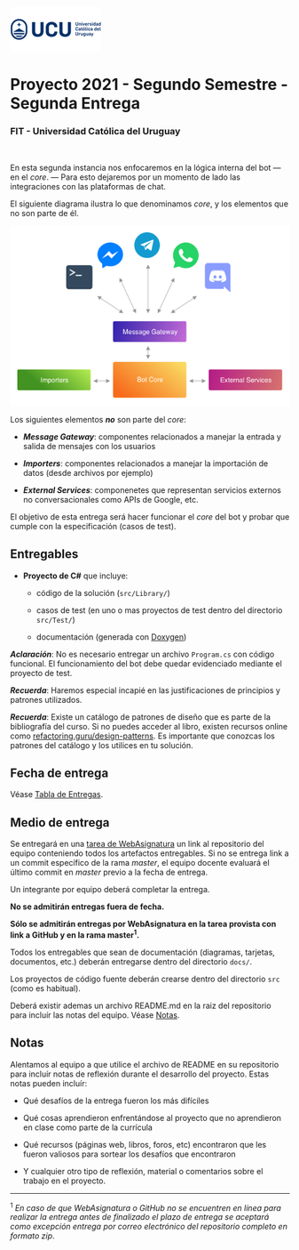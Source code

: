 ![UCU](https://github.com/ucudal/PII_Conceptos_De_POO/raw/master/Assets/logo-ucu.png)

# Proyecto 2021 - Segundo Semestre - Segunda Entrega
### FIT - Universidad Católica del Uruguay

<br>

En esta segunda instancia nos enfocaremos en la lógica interna del bot —en el _core_. — Para esto dejaremos por un momento de lado las integraciones con las plataformas de chat.

El siguiente diagrama ilustra lo que denominamos _core_, y los elementos que no son parte de él.

![Core](./Assets/Core.png)

Los siguientes elementos **_no_** son parte del _core_:

- **_Message Gateway_**: componentes relacionados a manejar la entrada y salida de mensajes con los usuarios

- **_Importers_**: componentes relacionados a manejar la importación de datos (desde archivos por ejemplo)

- **_External Services_**: componenetes que representan servicios externos no conversacionales como APIs de Google, etc.

El objetivo de esta entrega será hacer funcionar el _core_ del bot y probar que cumple con la especificación (casos de test).

## Entregables

- **Proyecto de C#** que incluye:

    - código de la solución (`src/Library/`)

    - casos de test (en uno o mas proyectos de test dentro del directorio `src/Test/`)

    - documentación (generada con [Doxygen](https://www.doxygen.nl/index.html))

**_Aclaración_**: No es necesario entregar un archivo `Program.cs` con código funcional. El funcionamiento del bot debe quedar evidenciado mediante el proyecto de test. 

**_Recuerda_**: Haremos especial incapié en las justificaciones de principios y patrones utilizados.

**_Recuerda_**: Existe un catálogo de patrones de diseño que es parte de la bibliografía del curso. Si no puedes acceder al libro, existen recursos online como [refactoring.guru/design-patterns](https://refactoring.guru/design-patterns). Es importante que conozcas los patrones del catálogo y los utilices en tu solución.

## Fecha de entrega

Véase [Tabla de Entregas](./README.md#entregas). 

## Medio de entrega

Se entregará en una [tarea de WebAsignatura](https://webasignatura.ucu.edu.uy/mod/assign/view.php?id=244381) un link al repositorio del equipo conteniendo todos los artefactos entregables. Si no se entrega link a un commit específico de la rama _master_, el equipo docente evaluará el último commit en _master_ previo a la fecha de entrega.

Un integrante por equipo deberá completar la entrega.

**No se admitirán entregas fuera de fecha.**

**Sólo se admitirán entregas por WebAsignatura en la tarea provista con link a GitHub y en la rama master<sup>1</sup>.**

Todos los entregables que sean de documentación (diagramas, tarjetas, documentos, etc.) deberán entregarse dentro del directorio `docs/`.

Los proyectos de código fuente deberán crearse dentro del directorio `src` (como es habitual).

Deberá existir ademas un archivo README.md en la raiz del repositorio para incluír las notas del equipo. Véase [Notas](#notas).


## Notas

Alentamos al equipo a que utilice el archivo de README en su repositorio para incluír notas de reflexión durante el desarrollo del proyecto. Estas notas pueden incluír:

- Qué desafíos de la entrega fueron los más difíciles

- Qué cosas aprendieron enfrentándose al proyecto que no aprendieron en clase como parte de la currícula

- Qué recursos (páginas web, libros, foros, etc) encontraron que les fueron valiosos para sortear los desafíos que encontraron

- Y cualquier otro tipo de reflexión, material o comentarios sobre el trabajo en el proyecto.


****

<sup>1</sup> _En caso de que WebAsignatura o GitHub no se encuentren en línea para realizar la entrega antes de finalizado el plazo de entrega se aceptará como excepción entrega por correo electrónico del repositorio completo en formato zip_.

